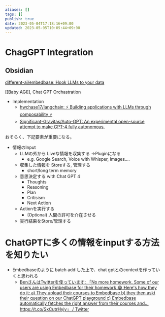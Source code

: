 ```yaml
---
aliases: []
tags: []
publish: true
date: 2023-05-04T17:18:16+09:00
updated: 2023-05-05T10:09:44+09:00
---
```


# ChagGPT Integration
## Obsidian
[different\-ai/embedbase: Hook LLMs to your data](https://github.com/different-ai/embedbase)


[[Baby AGI]], Chat GPT Orchastration
- Implementation
	- [hwchase17/langchain: ⚡ Building applications with LLMs through composability ⚡](https://github.com/hwchase17/langchain)
	- [Significant\-Gravitas/Auto\-GPT: An experimental open\-source attempt to make GPT\-4 fully autonomous\.](https://github.com/Significant-Gravitas/Auto-GPT)

おそらく、下記要素が重要になる。
- 情報のInput
	- LLMの外から Liveな情報を収集する →Pluginになる
		- e.g. Google Search, Voice with Whisper, Images…. 
	- 収集した情報を Storeする, 管理する
		- short/long term memory
	- 意思決定する with Chat GPT 4
		- Thoughts
		- Reasoning
		- Plan
		- Critisism
		- Next Action
	- Actionを実行する
		- (Optional) 人間の許可を介在させる
	- 実行結果をStore/管理する

# ChatGPTに多くの情報をinputする方法を知りたい
- Embedbaseのように batch add した上で、chat gptとのcontextを作っていくと思われる
	- [BenさんはTwitterを使っています: 「No more homework\. Some of our users are using Embedbase for their homework 😂 Here's how they do it: a\) They upload their courses to Embedbase b\) they then askt their question on our ChatGPT playground c\) Embedbase automatically fetches the right answer from their courses and… https://t\.co/SxCutrHyjv」 / Twitter](https://twitter.com/hotkartoffel1/status/1653359527159267328)
